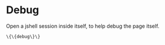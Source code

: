 Debug
=====

Open a jshell session inside itself, to help debug the page itself.

```
\{\{debug\}\}
```
